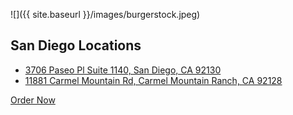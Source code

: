 ![]({{ site.baseurl }}/images/burgerstock.jpeg)
## San Diego Locations
- [3706 Paseo Pl Suite 1140, San Diego, CA 92130](https://www.google.com/maps/place/3706+Paseo+Pl+%231140,+San+Diego,+CA+92130/@32.9515845,-117.2375039,17z/data=!3m1!4b1!4m5!3m4!1s0x80dc089c5f7a5c15:0xe5eff8463a4d0bc6!8m2!3d32.9515845!4d-117.2353099)
- [11881 Carmel Mountain Rd, Carmel Mountain Ranch, CA 92128](https://www.google.com/maps/place/11881+Carmel+Mountain+Rd,+San+Diego,+CA+92128/@32.9814592,-117.0787129,17z/data=!3m1!4b1!4m5!3m4!1s0x80dbfa01a8b5a66b:0x4866fdc32f65c73d!8m2!3d32.9814592!4d-117.0765189)

[Order Now](/menu)
